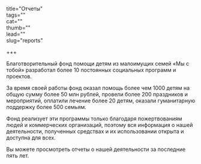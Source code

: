 title="Отчеты"   
tags=""   
cat=""   
thumb=""   
lead=""  
slug="reports"

+++


Благотворительный фонд помощи детям из малоимущих семей «Мы с тобой» разработал более 10 постоянных социальных программ и проектов. 

За время своей работы фонд оказал помощь более чем 1000 детям на общую сумму более 50 млн рублей, провели более 200 праздников и мероприятий, оплатили лечение более 20 детям, оказали гуманитарную поддержку более 500 семьям. 

Фонд реализует эти программы только благодаря пожертвованиям людей и коммерческих организаций, поэтому вся информация о нашей деятельности, полученных средствах и их использовании открыта и доступна для всех.  

Вы можете просмотреть отчеты о нашей деятельности за последние пять лет. 

